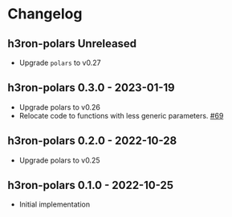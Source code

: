 # Changelog

## h3ron-polars Unreleased
* Upgrade `polars` to v0.27

## h3ron-polars 0.3.0 - 2023-01-19
* Upgrade polars to v0.26
* Relocate code to functions with less generic parameters. [#69](https://github.com/nmandery/h3ron/pull/69)

## h3ron-polars 0.2.0 - 2022-10-28

* Upgrade polars to v0.25

## h3ron-polars 0.1.0 - 2022-10-25

* Initial implementation
